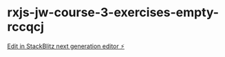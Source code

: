 # rxjs-jw-course-3-exercises-empty-rccqcj

[Edit in StackBlitz next generation editor ⚡️](https://stackblitz.com/~/github.com/StefanMcCallum/rxjs-jw-course-3-exercises-empty-rccqcj)
